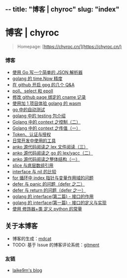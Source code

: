 --
title: "博客 | chyroc"
slug: "index"
--
# 博客 | chyroc

> Homepage: [https://chyroc.cn/](https://chyroc.cn/)

### 博客

- [使用 Go 写一个简单的 JSON 解析器](./posts/2032.10.09-golang-simple-json-parse.md)
- [golang 的 time.Now 精度](./posts/2019.03.03-golang-time-now-precision.md)
- [在 github 开启 gpg 的几个 Q&A](./posts/2018.07.25-github-commit-with-gpg.md)
- [poll、select 和 epoll](./posts/2018.07.23-poll-select-epoll.md)
- [修改 github page 绑定的 cname 记录](./posts/2018.06.26-modify-github-page-binding-cname-record.md)
- [使用加 1 项目体验 golang 的 wasm](./posts/2018.06.20-use-plus-one-to-experience-golang-wasm.md)
- [go 中的自动测试](./posts/2018.05.18-go-auto-test.md)
- [golang 中的 testing 包介绍](./posts/2018.05.15-go-test-introduction.md)
- [Golang 中的 context 之控制（二）](./posts/2018.05.04-golang-context-ii.md)
- [Golang 中的 context 之传值（一）](./posts/2018.04.29-golang-context-i.md)
- [Token、认证与授权](./posts/2018.04.08-token-authentication-authorization.md)
- [日常开发中使用的工具](./posts/2018.03.26-dev-tools.md)
- [anko 源代码阅读之 lex 文件阅读（三）](./posts/2018.03.23-read-anko-3.md)
- [anko 源代码阅读之 go 的 lex/yacc（二）](./posts/2018.03.21-read-anko-2.md)
- [anko 源代码阅读之整体结构（一）](./posts/2018.03.20-read-anko-1.md)
- [slice 与底层数组引用](./posts/2018.01.25.subslice-grow.md)
- [interface 与 nil 的比较](./posts/2018.01.25-interface-and-nil-comparison.md)
- [for 循环中 index 指针与变量作用域的问题](./posts/2018.01.25-index-pointer-and-variable-scope-in-a-for-loop.md)
- [defer 与 panic 的问题（defer 之二）](./posts/2018.01.25-defer-2-panic.md)
- [defer 与 return 的问题（defer 之一）](./posts/2018.01.25-defer-1-return.md)
- [golang 的 interface(第二篇) - 接口的作用](./posts/2017.08.04-golang-interface-ii.md)
- [golang 的 interface(第一篇) - 接口的定义与实现](./posts/2017.08.03-golang-interface-i.md)
- [使用 修饰器+类 定义 python 的常量](./posts/2017.07.31-decorator-and-class-to-define-python-constants.md)


## 关于本博客

* 博客的生成：[mdcat](https://github.com/chyroc/mdcat)
* TODO: 基于 Issue 的博客评论系统：[gitment](https://github.com/imsun/gitment)

### 友链

- [laike9m's blog](https://laike9m.com/)
